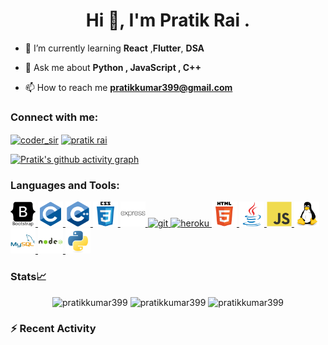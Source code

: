 <h1 align="center">Hi 👋, I'm Pratik Rai .</h1>

<!-- <p align="left"> <img src="https://komarev.com/ghpvc/?username=pratikkumar399&label=Profile%20views&color=0e75b6&style=flat" alt="pratikkumar399" /> </p> -->
 

- 🌱 I’m currently learning **React** ,**Flutter**, **DSA**

- 💬 Ask me about **Python , JavaScript , C++**

- 📫 How to reach me **pratikkumar399@gmail.com**

<h3 align="left">Connect with me:</h3>
<p>
<a href="https://twitter.com/coder_sir" target="blank"><img align="center" src="https://raw.githubusercontent.com/rahuldkjain/github-profile-readme-generator/master/src/images/icons/Social/twitter.svg" alt="coder_sir" height="30" width="40" /></a>
<a href="https://linkedin.com/in/pratik rai" target="blank"><img align="center" src="https://raw.githubusercontent.com/rahuldkjain/github-profile-readme-generator/master/src/images/icons/Social/linked-in-alt.svg" alt="pratik rai" height="30" width="40" /></a>
</p>

[![Pratik's github activity graph](https://github-readme-activity-graph.vercel.app/graph?username=pratikkumar399&bg_color=ffcfe9&color=9e4c98&line=9e4c98&point=403d3d&area=true&hide_border=true)](https://github.com/ashutosh00710/github-readme-activity-graph)

<h3 align="left">Languages and Tools:</h3>
<p align="left"><a href="https://getbootstrap.com" target="_blank" rel="noreferrer"> <img src="https://raw.githubusercontent.com/devicons/devicon/master/icons/bootstrap/bootstrap-plain-wordmark.svg" alt="bootstrap" width="40" height="40"/> </a> <a href="https://www.cprogramming.com/" target="_blank" rel="noreferrer"> <img src="https://raw.githubusercontent.com/devicons/devicon/master/icons/c/c-original.svg" alt="c" width="40" height="40"/> </a> <a href="https://www.w3schools.com/cpp/" target="_blank" rel="noreferrer"> <img src="https://raw.githubusercontent.com/devicons/devicon/master/icons/cplusplus/cplusplus-original.svg" alt="cplusplus" width="40" height="40"/> </a> <a href="https://www.w3schools.com/css/" target="_blank" rel="noreferrer"> <img src="https://raw.githubusercontent.com/devicons/devicon/master/icons/css3/css3-original-wordmark.svg" alt="css3" width="40" height="40"/> </a> <a href="https://expressjs.com" target="_blank" rel="noreferrer"> <img src="https://raw.githubusercontent.com/devicons/devicon/master/icons/express/express-original-wordmark.svg" alt="express" width="40" height="40"/> </a> <a href="https://git-scm.com/" target="_blank" rel="noreferrer"> <img src="https://www.vectorlogo.zone/logos/git-scm/git-scm-icon.svg" alt="git" width="40" height="40"/> </a> <a href="https://heroku.com" target="_blank" rel="noreferrer"> <img src="https://www.vectorlogo.zone/logos/heroku/heroku-icon.svg" alt="heroku" width="40" height="40"/> </a> <a href="https://www.w3.org/html/" target="_blank" rel="noreferrer"> <img src="https://raw.githubusercontent.com/devicons/devicon/master/icons/html5/html5-original-wordmark.svg" alt="html5" width="40" height="40"/> </a> <a href="https://www.java.com" target="_blank" rel="noreferrer"> <img src="https://raw.githubusercontent.com/devicons/devicon/master/icons/java/java-original.svg" alt="java" width="40" height="40"/> </a> <a href="https://developer.mozilla.org/en-US/docs/Web/JavaScript" target="_blank" rel="noreferrer"> <img src="https://raw.githubusercontent.com/devicons/devicon/master/icons/javascript/javascript-original.svg" alt="javascript" width="40" height="40"/> </a> <a href="https://www.linux.org/" target="_blank" rel="noreferrer"> <img src="https://raw.githubusercontent.com/devicons/devicon/master/icons/linux/linux-original.svg" alt="linux" width="40" height="40"/> </a> <a href="https://www.mysql.com/" target="_blank" rel="noreferrer"> <img src="https://raw.githubusercontent.com/devicons/devicon/master/icons/mysql/mysql-original-wordmark.svg" alt="mysql" width="40" height="40"/> </a> <a href="https://nodejs.org" target="_blank" rel="noreferrer"> <img src="https://raw.githubusercontent.com/devicons/devicon/master/icons/nodejs/nodejs-original-wordmark.svg" alt="nodejs" width="40" height="40"/> </a>  <a href="https://www.python.org" target="_blank" rel="noreferrer"> <img src="https://raw.githubusercontent.com/devicons/devicon/master/icons/python/python-original.svg" alt="python" width="40" height="40"/> </a>  </p>


<h3 align="left">Stats📈</h3>
<p align="center"> <img width="40%" src="https://github-readme-stats.vercel.app/api/top-langs?username=pratikkumar399&show_icons=true&theme=dracula&title_color=ff8000&text_color=ffffff&bg_color=6a6a6a&locale=en&layout=compact&hide_border=true" alt="pratikkumar399" />  <img width="48%" src="https://github-readme-stats.vercel.app/api?username=pratikkumar399&show_icons=true&theme=dracula&title_color=ff8000&text_color=ffffff&bg_color=6a6a6a&locale=en&hide_border=true" alt="pratikkumar399" /> <img width="48%" src="https://github-readme-streak-stats.herokuapp.com/?user=pratikkumar399&theme=highcontrast&hide_border=true" alt="pratikkumar399" /> </p>

### :zap: Recent Activity
<!-- START_SECTION:activity -->
<!--END_SECTION:activity-->


<!-- [![GitHub Streak](https://github-readme-streak-stats.herokuapp.com?user=pratikkumar399&theme=github-dark)](https://git.io/streak-stats) -->


